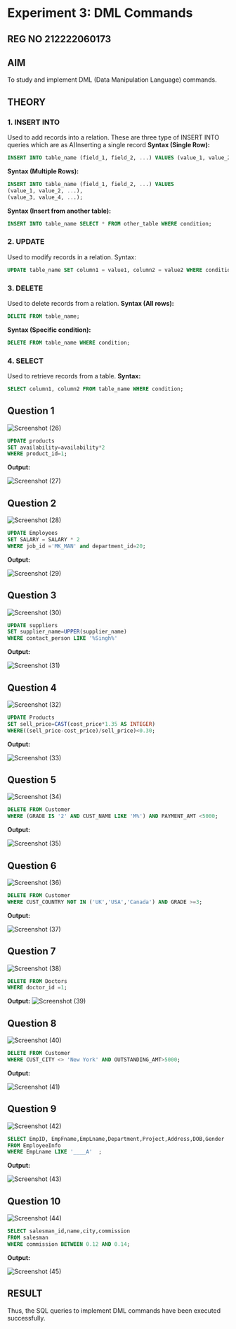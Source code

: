# Experiment 3: DML Commands
## REG NO 212222060173
## AIM
To study and implement DML (Data Manipulation Language) commands.

## THEORY

### 1. INSERT INTO
Used to add records into a relation.
These are three type of INSERT INTO queries which are as
A)Inserting a single record
**Syntax (Single Row):**
```sql
INSERT INTO table_name (field_1, field_2, ...) VALUES (value_1, value_2, ...);
```
**Syntax (Multiple Rows):**
```sql
INSERT INTO table_name (field_1, field_2, ...) VALUES
(value_1, value_2, ...),
(value_3, value_4, ...);
```
**Syntax (Insert from another table):**
```sql
INSERT INTO table_name SELECT * FROM other_table WHERE condition;
```
### 2. UPDATE
Used to modify records in a relation.
Syntax:
```sql
UPDATE table_name SET column1 = value1, column2 = value2 WHERE condition;
```
### 3. DELETE
Used to delete records from a relation.
**Syntax (All rows):**
```sql
DELETE FROM table_name;
```
**Syntax (Specific condition):**
```sql
DELETE FROM table_name WHERE condition;
```
### 4. SELECT
Used to retrieve records from a table.
**Syntax:**
```sql
SELECT column1, column2 FROM table_name WHERE condition;
```
**Question 1**
--
![Screenshot (26)](https://github.com/user-attachments/assets/1138cba3-50d5-4223-89c3-ff5209f8c9b2)


```sql
UPDATE products
SET availability=availability*2
WHERE product_id=1;
```

**Output:**

![Screenshot (27)](https://github.com/user-attachments/assets/efa3d479-9d89-4114-aae9-a9bb7db8248f)


**Question 2**
---
![Screenshot (28)](https://github.com/user-attachments/assets/6a8ac243-6105-4f2b-b290-680f09fb4c35)


```sql
UPDATE Employees
SET SALARY = SALARY * 2
WHERE job_id ='MK_MAN' and department_id=20;
```

**Output:**

![Screenshot (29)](https://github.com/user-attachments/assets/2cd6d5fb-a5a2-412d-bfaf-f73420338c99)


**Question 3**
---
![Screenshot (30)](https://github.com/user-attachments/assets/75955293-e7bb-4b5b-88f3-be6ab1de1465)

```sql
UPDATE suppliers
SET supplier_name=UPPER(supplier_name)
WHERE contact_person LIKE '%Singh%'
```

**Output:**

![Screenshot (31)](https://github.com/user-attachments/assets/974cdd22-3899-42f7-88bd-8a5d65ad96bd)


**Question 4**
---
![Screenshot (32)](https://github.com/user-attachments/assets/90c6573a-d1e0-436d-b519-59712afcf2a3)

```sql
UPDATE Products
SET sell_price=CAST(cost_price*1.35 AS INTEGER)
WHERE((sell_price-cost_price)/sell_price)<0.30;
```

**Output:**

![Screenshot (33)](https://github.com/user-attachments/assets/7f148668-48da-4d0b-ba82-819d42a4ee4f)


**Question 5**
---
![Screenshot (34)](https://github.com/user-attachments/assets/1df1c235-fcfe-44b7-b432-35f8f770f114)

```sql
DELETE FROM Customer
WHERE (GRADE IS '2' AND CUST_NAME LIKE 'M%') AND PAYMENT_AMT <5000;
```

**Output:**

![Screenshot (35)](https://github.com/user-attachments/assets/82eba1f2-9a94-4e0a-857c-f487b2de9612)

**Question 6**
---
![Screenshot (36)](https://github.com/user-attachments/assets/a09f4a56-d22b-4483-a996-404d20661e86)


```sql
DELETE FROM Customer
WHERE CUST_COUNTRY NOT IN ('UK','USA','Canada') AND GRADE >=3;
```

**Output:**

![Screenshot (37)](https://github.com/user-attachments/assets/8fe1cbf8-23fc-4438-8583-95ba771ad074)


**Question 7**
---
![Screenshot (38)](https://github.com/user-attachments/assets/858b661f-73d2-4636-bf31-abf85f0a23d3)


```sql
DELETE FROM Doctors
WHERE doctor_id =1;
```

**Output:**
![Screenshot (39)](https://github.com/user-attachments/assets/01654bc7-86df-4147-b589-e80185563123)


**Question 8**
---
![Screenshot (40)](https://github.com/user-attachments/assets/18e57c61-6f11-439e-b34a-0cca16c4c3db)


```sql
DELETE FROM Customer
WHERE CUST_CITY <> 'New York' AND OUTSTANDING_AMT>5000;
```

**Output:**

![Screenshot (41)](https://github.com/user-attachments/assets/43ec576d-a2c4-442e-905a-cf1582a9e1a3)


**Question 9**
---
![Screenshot (42)](https://github.com/user-attachments/assets/0915b592-702a-4dd6-a072-31fba6a9c631)


```sql
SELECT EmpID, EmpFname,EmpLname,Department,Project,Address,DOB,Gender
FROM EmployeeInfo
WHERE EmpLname LIKE '____A'  ;
```

**Output:**

![Screenshot (43)](https://github.com/user-attachments/assets/ca4d6e76-d8fe-4287-b920-4d1a732dfcd4)


**Question 10**
---
![Screenshot (44)](https://github.com/user-attachments/assets/7343ab8e-3c37-4e87-84ae-0e81502c457d)

```sql
SELECT salesman_id,name,city,commission
FROM salesman
WHERE commission BETWEEN 0.12 AND 0.14;
```

**Output:**

![Screenshot (45)](https://github.com/user-attachments/assets/e835c194-1065-40b1-a065-3b24a1c6d552)

## RESULT
Thus, the SQL queries to implement DML commands have been executed successfully.
